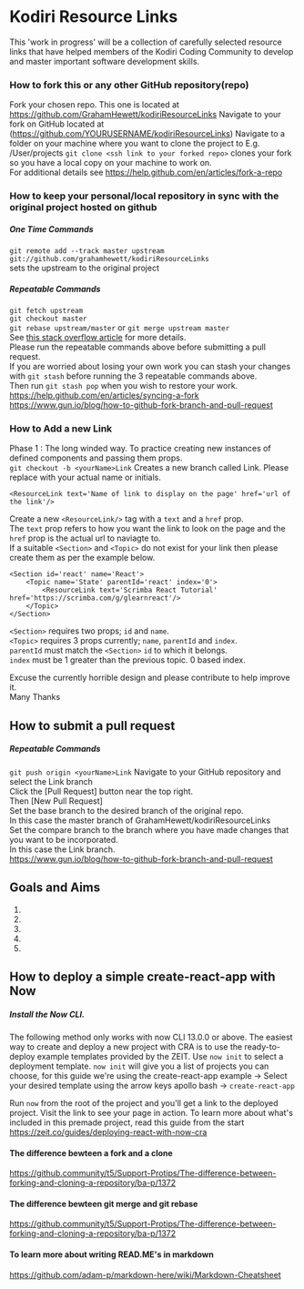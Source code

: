 # Kodiri Resource Links
This 'work in progress' will be a collection of carefully selected resource links that have helped members of the Kodiri Coding Community to develop and master important software development skills.

### How to fork this or any other GitHub repository(repo)
Fork your chosen repo. This one is located at https://github.com/GrahamHewett/kodiriResourceLinks
Navigate to your fork on GitHub located at (https://github.com/YOURUSERNAME/kodiriResourceLinks)
Navigate to a folder on your machine where you want to clone the project to E.g. /User/projects
`git clone <ssh link to your forked repo>` clones your fork  so you have a local copy on your machine to work on.  
For additional details see https://help.github.com/en/articles/fork-a-repo

### How to keep your personal/local repository in sync with the original project hosted on github
##### One Time Commands
`git remote add --track master upstream git://github.com/grahamhewett/kodiriResourceLinks`  
sets the upstream to the original project

##### Repeatable Commands
`git fetch upstream`  
`git checkout master`  
`git rebase upstream/master` or `git merge upstream master`  
See [this stack overflow article](https://stackoverflow.com/questions/7244321/how-do-i-update-a-github-forked-repository) for more details.  
Please run the repeatable commands above before submitting a pull request.  
If you are worried about losing your own work you can stash your changes with `git stash` before running the 3 repeatable commands above.  
Then run `git stash pop` when you wish to restore your work.  
https://help.github.com/en/articles/syncing-a-fork  
https://www.gun.io/blog/how-to-github-fork-branch-and-pull-request  

### How to Add a new Link
Phase 1 : The long winded way. To practice creating new instances of defined components and passing them props.  
`git checkout -b <yourName>Link` Creates a new branch called <yourName>Link. Please replace <yourName> with your actual name or initials.

```
<ResourceLink text='Name of link to display on the page' href='url of the link'/>
```
Create a new `<ResourceLink/>` tag with a `text` and a `href` prop.  
The `text` prop refers to how you want the link to look on the page and the `href` prop is the actual url to naviagte to.  
If a suitable `<Section>` and `<Topic>` do not exist for your link then please create them as per the example below.  

```
<Section id='react' name='React'>
    <Topic name='State' parentId='react' index='0'>
        <ResourceLink text='Scrimba React Tutorial' href='https://scrimba.com/g/glearnreact'/>
    </Topic>
</Section>
```
`<Section>` requires two props; `id` and `name`.  
`<Topic>` requires 3 props currently; `name`, `parentId` and `index`.  
`parentId` must match the `<Section>` `id` to which it belongs.  
`index` must be 1 greater than the previous topic. 0 based index.   

Excuse the currently horrible design and please contribute to help improve it.  
Many Thanks

## How to submit a pull request
##### Repeatable Commands
`git push origin <yourName>Link`
Navigate to your GitHub repository and select the <yourName>Link branch   
Click the [Pull Request] button near the top right.  
Then [New Pull Request]  
Set the base branch to the desired branch of the original repo.  
In this case the master branch of GrahamHewett/kodiriResourceLinks  
Set the compare branch to the branch where you have made changes that you want to be incorporated.  
In this case the <yourName>Link branch.  
https://www.gun.io/blog/how-to-github-fork-branch-and-pull-request

## Goals and Aims
1.
2.
3.
4.
5.

## How to deploy a simple create-react-app with Now

##### Install the Now CLI.
The following method only works with now CLI 13.0.0 or above.
The easiest way to create and deploy a new project with CRA is to use the ready-to-deploy example templates provided by the ZEIT.
Use `now init` to select a deployment template.
`now init` will give you a list of projects you can choose, for this guide we're using the create-react-app example
-> Select your desired template using the arrow keys
apollo
bash
-> `create-react-app`

Run `now` from the root of the project and you'll get a link to the deployed project.
Visit the link to see your page in action.
To learn more about what's included in this premade project, read this guide from the start
https://zeit.co/guides/deploying-react-with-now-cra

#### The difference bewteen a fork and a clone
https://github.community/t5/Support-Protips/The-difference-between-forking-and-cloning-a-repository/ba-p/1372

#### The difference bewteen git merge and git rebase
https://github.community/t5/Support-Protips/The-difference-between-forking-and-cloning-a-repository/ba-p/1372

#### To learn more about writing READ.ME's in markdown
https://github.com/adam-p/markdown-here/wiki/Markdown-Cheatsheet
